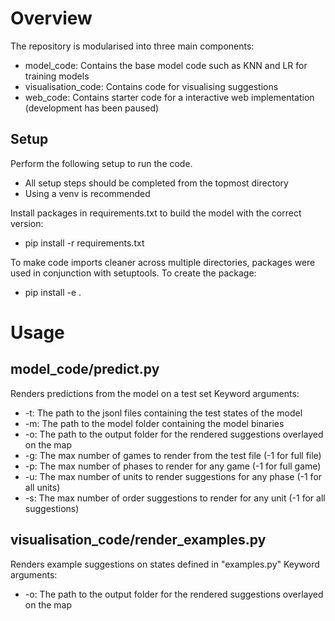 # Overview
The repository is modularised into three main components:
- model_code: Contains the base model code such as KNN and LR for training models
- visualisation_code: Contains code for visualising suggestions
- web_code: Contains starter code for a interactive web implementation (development has been paused)

## Setup
Perform the following setup to run the code.
- All setup steps should be completed from the topmost directory
- Using a venv is recommended

Install packages in requirements.txt to build the model with the correct version:
- pip install -r requirements.txt

To make code imports cleaner across multiple directories, packages were used in conjunction with setuptools. To create the package:
- pip install -e .

# Usage
## model_code/predict.py
Renders predictions from the model on a test set
Keyword arguments:
- -t:   The path to the jsonl files containing the test states of the model
- -m:   The path to the model folder containing the model binaries
- -o:   The path to the output folder for the rendered suggestions overlayed on the map
- -g:   The max number of games to render from the test file (-1 for full file)
- -p:   The max number of phases to render for any game (-1 for full game)
- -u:   The max number of units to render suggestions for any phase (-1 for all units)
- -s:   The max number of order suggestions to render for any unit (-1 for all suggestions)

## visualisation_code/render_examples.py
Renders example suggestions on states defined in "examples.py"
Keyword arguments:
- -o:   The path to the output folder for the rendered suggestions overlayed on the map